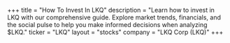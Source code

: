 +++
title = "How To Invest In LKQ"
description = "Learn how to invest in LKQ with our comprehensive guide. Explore market trends, financials, and the social pulse to help you make informed decisions when analyzing $LKQ."
ticker = "LKQ"
layout = "stocks"
company = "LKQ Corp (LKQ)"
+++

